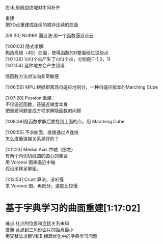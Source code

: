 
右:利用周边纹理对中间补齐    

重建:    
把3D点重建成连续的或非连续的曲面    


[59:30] NURBS 逼近法:用一个函数逼近点云


[1:00:03] 隐式求解:    
构造高维（4D）曲面，使得函数的O整面经过这些点     
[1:01:26] \\(n\\)个点产生了\\(n\\)个点，分别是(1-1,0，1)     
[1:01:54] 这种地方会产生错误    


隐函数方法对法向非常敏感     

[1:06:56] MPU.根据距离场自适应地剖分，一种自适应版本的Marching Cube    

[1:07:20] Possion 重建：    
不仅逼近函数，还逼近梯度本身    
把重建问题变成方程求解隐函数的问题    


[1:08:39]隐函数求解后要找到上面的点，用 Marching Cube    

[1:09:55] 不求曲面，直接通过点连线     
怎么度量连接关系是好的？    


[1:11:23] Medial Axis:中轴（图左）    
有两个内切切线圆的圆心的集合     
用 Voronoi 图来逼近中轴     
假设采样足够密。  



[1:13:54] Crust 算法，没听懂   
求 Voronoi 图、再剖分。速度比较慢


# 基于字典学习的曲面重建[1:17:02]     
难点:红点的位置和连接关系未知     
度量:蓝点到三角形面片的距离最小     
用交替法求解V和B,稀疏优化中的字典学习问题    